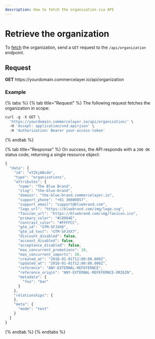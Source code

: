 ```yaml
---
description: How to fetch the organization via API
---
```


# Retrieve the organization

To <a href="https://docs.commercelayer.io/developers/fetching-resources" target="_blank">fetch</a> the organization, send a `GET` request to the `/api/organization` endpoint.

## Request

**GET** https://<i></i>yourdomain.commercelayer.io/api/organization

### **Example**

{% tabs %}
{% tab title="Request" %}
The following request fetches the organization in scope:

```javascript
curl -g -X GET \
  'https://yourdomain.commercelayer.io/api/organization/' \
  -H 'Accept: application/vnd.api+json' \
  -H 'Authorization: Bearer your-access-token'
```
{% endtab %}

{% tab title="Response" %}
On success, the API responds with a `200 OK` status code, returning a single resource object:

```javascript
{
  "data": {
    "id": "xYZkjABcde",
    "type": "organizations",
    "attributes": {
      "name": "The Blue Brand",
      "slug": "the-blue-brand",
      "domain": "the-blue-brand.commercelayer.io",
      "support_phone": "+01 30800857",
      "support_email": "support@bluebrand.com",
      "logo_url": "https://bluebrand.com/img/logo.svg",
      "favicon_url": "https://bluebrand.com/img/favicon.ico",
      "primary_color": "#C8984E",
      "contrast_color": "#FFFFCC",
      "gtm_id": "GTM-5FJXX6",
      "gtm_id_test": "GTM-5FJXX7",
      "discount_disabled": false,
      "account_disabled": false,
      "acceptance_disabled": false,
      "max_concurrent_promotions": 10,
      "max_concurrent_imports": 30,
      "created_at": "2018-01-01T12:00:00.000Z",
      "updated_at": "2018-01-01T12:00:00.000Z",
      "reference": "ANY-EXTERNAL-REFEFERNCE",
      "reference_origin": "ANY-EXTERNAL-REFEFERNCE-ORIGIN",
      "metadata": {
        "foo": "bar"
      }
    },
    "relationships": {
    },
    "meta": {
      "mode": "test"
    }
  }
}
```
{% endtab %}
{% endtabs %}

